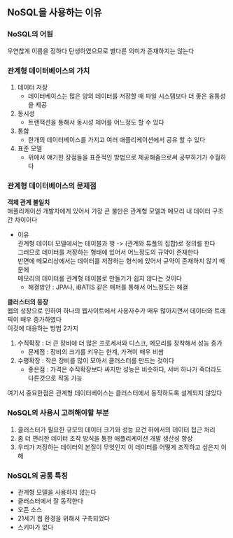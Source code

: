 ## NoSQL을 사용하는 이유

### NoSQL의 어원
우연찮게 이름을 정하다 탄생하였으므로 별다른 의미가 존재하지는 않는다

### 관계형 데이터베이스의 가치
1. 데이터 저장
     - 데이터베이스는 많은 양의 데이터를 저장할 때 파일 시스템보다 더 좋은 융퉁성을 제공 
2. 동시성
    - 트랜잭션을 통해서 동시성 제어를 어느정도 할 수 있다
3. 통합
    - 한개의 데이터베이스를 가지고 여러 애플리케이션에서 공유 할 수 있다
4. 표준 모델
    - 위에서 얘기한 장점들을 표준적인 방법으로 제공해줌으로써 공부하기가 수월하다
  
### 관계형 데이터베이스의 문제점 
**객체 관계 불일치**  
애플리케이션 개발자에게 있어서 가장 큰 불만은 관계형 모델과 메모리 내 데이터 구조 간 차이이다  
- 이유  
  관계형 데이터 모델에서는 테이블과 행 -> (관계와 튜플의 집합)로 정의를 한다  
  그러므로 데이터를 저장하는 형태에 있어서 어느정도의 규약이 존재한다  
  반면에 메모리상에서는 데이터를 저장하는 형식에 있어서 규약이 존재하지 않기 때문에  
  메모리의 데이터를 관계형 테이블로 만들기가 쉽지 않다는 것이다  
  - 해결방안 : JPA나, iBATIS 같은 매퍼를 통해서 어느정도는 해결  

**클러스터의 등장**  
웹의 성장으로 인하여 하나의 웹사이트에서 사용자수가 매우 많아지면서 데이터와 트래픽이 매우 증가하였다  
이것에 대응하는 방법 2가지
1. 수직확장 : 더 큰 장비에 더 많은 프로세서와 디스크, 메모리를 장착해서 성능 증가
   - 문제점 : 장비의 크기를 키우는 한계, 가격이 매우 비쌈
2. 수평확장 : 작은 장비를 많이 모아서 클러스터를 만드는 것이다
   - 좋은점 : 가격은 수직확장보다 싸지만 성능은 비슷하다, 서버 하나가 죽더라도 다른것으로 작동 가능  

여기서 중요한점은 관계형 데이터베이스는 클러스터에서 동작하도록 설계되지 않았다  

### NoSQL의 사용시 고려해야할 부분
1. 클러스터가 필요한 규모의 데이터 크기와 성능 요건 하에서의 데이터 접근 처리
2. 좀 더 편리한 데이터 조작 방식을 통한 애플리케이션 개발 생산성 향상
3. 우리가 저장하는 데이터의 본질이 무엇인지 이 데이터를 어떻게 조작하고 싶은지 이해

### NoSQL의 공통 특징
- 관계형 모델을 사용하지 않는다
- 클러스터에서 잘 동작한다
- 오픈 소스
- 21세기 웹 환경을 위해서 구축되었다
- 스키마가 없다









  